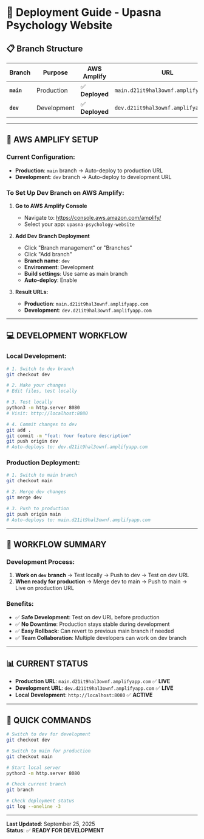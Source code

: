 # 🚀 Deployment Guide - Upasna Psychology Website

## **📋 Branch Structure**

| **Branch** | **Purpose** | **AWS Amplify** | **URL** | **Status** |
|------------|-------------|-----------------|---------|------------|
| **`main`** | Production | ✅ **Deployed** | `main.d21it9hal3ownf.amplifyapp.com` | Live |
| **`dev`** | Development | ✅ **Deployed** | `dev.d21it9hal3ownf.amplifyapp.com` | Live |

---

## **🔧 AWS AMPLIFY SETUP**

### **Current Configuration:**
- **Production**: `main` branch → Auto-deploy to production URL
- **Development**: `dev` branch → Auto-deploy to development URL

### **To Set Up Dev Branch on AWS Amplify:**

1. **Go to AWS Amplify Console**
   - Navigate to: https://console.aws.amazon.com/amplify/
   - Select your app: `upasna-psychology-website`

2. **Add Dev Branch Deployment**
   - Click "Branch management" or "Branches"
   - Click "Add branch"
   - **Branch name**: `dev`
   - **Environment**: Development
   - **Build settings**: Use same as main branch
   - **Auto-deploy**: Enable

3. **Result URLs:**
   - **Production**: `main.d21it9hal3ownf.amplifyapp.com`
   - **Development**: `dev.d21it9hal3ownf.amplifyapp.com`

---

## **💻 DEVELOPMENT WORKFLOW**

### **Local Development:**
```bash
# 1. Switch to dev branch
git checkout dev

# 2. Make your changes
# Edit files, test locally

# 3. Test locally
python3 -m http.server 8080
# Visit: http://localhost:8080

# 4. Commit changes to dev
git add .
git commit -m "feat: Your feature description"
git push origin dev
# Auto-deploys to: dev.d21it9hal3ownf.amplifyapp.com
```

### **Production Deployment:**
```bash
# 1. Switch to main branch
git checkout main

# 2. Merge dev changes
git merge dev

# 3. Push to production
git push origin main
# Auto-deploys to: main.d21it9hal3ownf.amplifyapp.com
```

---

## **🎯 WORKFLOW SUMMARY**

### **Development Process:**
1. **Work on `dev` branch** → Test locally → Push to dev → Test on dev URL
2. **When ready for production** → Merge dev to main → Push to main → Live on production URL

### **Benefits:**
- ✅ **Safe Development**: Test on dev URL before production
- ✅ **No Downtime**: Production stays stable during development
- ✅ **Easy Rollback**: Can revert to previous main branch if needed
- ✅ **Team Collaboration**: Multiple developers can work on dev branch

---

## **📊 CURRENT STATUS**

- **Production URL**: `main.d21it9hal3ownf.amplifyapp.com` ✅ **LIVE**
- **Development URL**: `dev.d21it9hal3ownf.amplifyapp.com` ✅ **LIVE**
- **Local Development**: `http://localhost:8080` ✅ **ACTIVE**

---

## **🔄 QUICK COMMANDS**

```bash
# Switch to dev for development
git checkout dev

# Switch to main for production
git checkout main

# Start local server
python3 -m http.server 8080

# Check current branch
git branch

# Check deployment status
git log --oneline -3
```

---

**Last Updated**: September 25, 2025  
**Status**: ✅ **READY FOR DEVELOPMENT**
